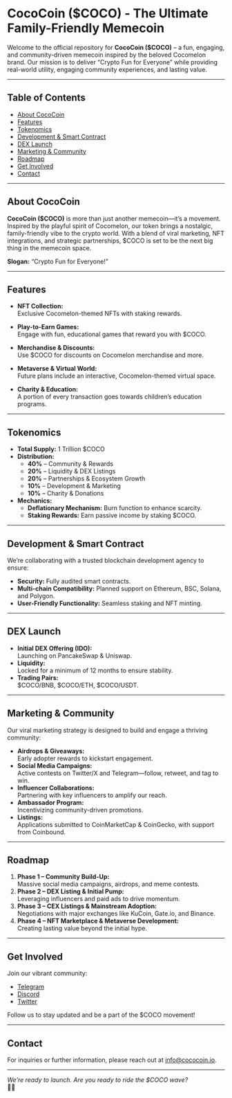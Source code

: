 # CocoCoin ($COCO) - The Ultimate Family-Friendly Memecoin

Welcome to the official repository for **CocoCoin ($COCO)** – a fun, engaging, and community-driven memecoin inspired by the beloved Cocomelon brand. Our mission is to deliver “Crypto Fun for Everyone” while providing real-world utility, engaging community experiences, and lasting value.

---

## Table of Contents
- [About CocoCoin](#about-cococoin)
- [Features](#features)
- [Tokenomics](#tokenomics)
- [Development & Smart Contract](#development--smart-contract)
- [DEX Launch](#dex-launch)
- [Marketing & Community](#marketing--community)
- [Roadmap](#roadmap)
- [Get Involved](#get-involved)
- [Contact](#contact)

---

## About CocoCoin
**CocoCoin ($COCO)** is more than just another memecoin—it’s a movement. Inspired by the playful spirit of Cocomelon, our token brings a nostalgic, family-friendly vibe to the crypto world. With a blend of viral marketing, NFT integrations, and strategic partnerships, $COCO is set to be the next big thing in the memecoin space.

**Slogan:** “Crypto Fun for Everyone!”

---

## Features
- **NFT Collection:**  
  Exclusive Cocomelon-themed NFTs with staking rewards.
  
- **Play-to-Earn Games:**  
  Engage with fun, educational games that reward you with $COCO.
  
- **Merchandise & Discounts:**  
  Use $COCO for discounts on Cocomelon merchandise and more.
  
- **Metaverse & Virtual World:**  
  Future plans include an interactive, Cocomelon-themed virtual space.
  
- **Charity & Education:**  
  A portion of every transaction goes towards children’s education programs.

---

## Tokenomics
- **Total Supply:** 1 Trillion $COCO
- **Distribution:**
  - **40%** – Community & Rewards
  - **20%** – Liquidity & DEX Listings
  - **20%** – Partnerships & Ecosystem Growth
  - **10%** – Development & Marketing
  - **10%** – Charity & Donations
- **Mechanics:**
  - **Deflationary Mechanism:** Burn function to enhance scarcity.
  - **Staking Rewards:** Earn passive income by staking $COCO.

---

## Development & Smart Contract
We’re collaborating with a trusted blockchain development agency to ensure:
- **Security:** Fully audited smart contracts.
- **Multi-chain Compatibility:** Planned support on Ethereum, BSC, Solana, and Polygon.
- **User-Friendly Functionality:** Seamless staking and NFT minting.

---

## DEX Launch
- **Initial DEX Offering (IDO):**  
  Launching on PancakeSwap & Uniswap.
- **Liquidity:**  
  Locked for a minimum of 12 months to ensure stability.
- **Trading Pairs:**  
  $COCO/BNB, $COCO/ETH, $COCO/USDT.

---

## Marketing & Community
Our viral marketing strategy is designed to build and engage a thriving community:
- **Airdrops & Giveaways:**  
  Early adopter rewards to kickstart engagement.
- **Social Media Campaigns:**  
  Active contests on Twitter/X and Telegram—follow, retweet, and tag to win.
- **Influencer Collaborations:**  
  Partnering with key influencers to amplify our reach.
- **Ambassador Program:**  
  Incentivizing community-driven promotions.
- **Listings:**  
  Applications submitted to CoinMarketCap & CoinGecko, with support from Coinbound.

---

## Roadmap
1. **Phase 1 – Community Build-Up:**  
   Massive social media campaigns, airdrops, and meme contests.
2. **Phase 2 – DEX Listing & Initial Pump:**  
   Leveraging influencers and paid ads to drive momentum.
3. **Phase 3 – CEX Listings & Mainstream Adoption:**  
   Negotiations with major exchanges like KuCoin, Gate.io, and Binance.
4. **Phase 4 – NFT Marketplace & Metaverse Development:**  
   Creating lasting value beyond the initial hype.

---

## Get Involved
Join our vibrant community:
- [Telegram](#)
- [Discord](#)
- [Twitter](#)

Follow us to stay updated and be a part of the $COCO movement!

---

## Contact
For inquiries or further information, please reach out at [info@cococoin.io](mailto:info@cococoin.io).

---

*We’re ready to launch. Are you ready to ride the $COCO wave?*  
🌊🚀
